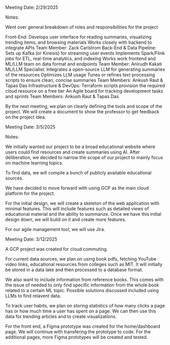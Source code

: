 Meeting Date: 2/29/2025

Notes:

Went over general breakdown of roles and responsibilities for the project

Front-End: 
    Develops user interface for reading summaries, visualizing trending items, and browsing materials
    Works closely with backend to integrate APIs
    Team Member: Zack Carlstrom
 Back-End & Data Pipeline:
    Sets up Kafka (or Kinesis) for streaming user events
    Implements Spark/Flink jobs for ETL, real-time analytics, and indexing 
    Works work frontend and ML/LLM team on data format and endpoints
    Team Member: Anirudh Kakati
ML/LLM Specialist:
    Integrates a open-source LLM for generating summaries of the resources
    Optimizes LLM usage
    Tunes or refines text processing scripts to ensure clean, concise summaries
    Team Members: Ankush Raut & Tapas Das
Infrastructure & DevOps:
    Terraform scripts provision the required cloud resource on a free tier
    An Agile board for tracking development tasks and sprints
    Team Members: Ankush Raut & Tapas Das

By the next meeting, we plan on clearly defining the tools and scope of the project. We will create a document to show the professor to get feedback on the project idea. 


Meeting Date: 3/5/2025

Notes:

We initially wanted our project to be a broad educational website where users could find resources and create summaries using AI. After deliberation, we decided to narrow the scope of our project to mainly focus on machine learning topics. 

To find data, we will compile a bunch of publicly available educational sources. 

We have decided to move forward with using GCP as the main cloud platform for the project. 

For the initial design, we will create a skeleton of the web application with minimal features. This will include features such as detailed views of educational material and the ability to summarize. Once we have this initial design down, we will build on it and create more features.

For our agile management tool, we will use Jira. 

Meeting Date: 3/12/2025

A GCP project was created for cloud commuting. 

For current data sources, we plan on using book pdfs, fetching YouTube video links, educational resources from colleges such as MIT. It will initially be stored in a data lake and then processed to a database format. 

We also want to include information from reference books. This comes with the issue of needed to only find specific information from the whole book related to a certain ML topic. Possible solutions discussed included using LLMs to find relavent data. 

To track user habits, we plan on storing statistics of how many clicks a page has or how much time a user has spent on a page. We can then use this data for trending articles and to create visualizations. 

For the front end, a Figma prototype was created for the home/dashboard page. We will continue with transfering the prototype to code. For the additional pages, more Figma prototypes will be created and tested. 
